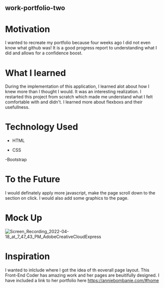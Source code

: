 ## work-portfolio-two

# Motivation
I wanted to recreate my portfolio because four weeks ago I did not even know what github was! It is a good progress report to understanding what I did and allows for a confidence boost.

# What I learned

 During the implementation of this application, I learned alot about how I knew more than I thought I would. It was an interesting realization. I restarted this project from scratch which made me understand what I felt comfortable with and didn't. I learned more about flexboxs and their usefullness.

# Technology Used

- HTML

- CSS

-Bootstrap

# To the Future

I would definately apply more javascript, make the page scroll down to the section on click. I would also add some graphics to the page. 

# Mock Up

![Screen_Recording_2022-04-18_at_7_47_43_PM_AdobeCreativeCloudExpress](https://user-images.githubusercontent.com/98351351/163912319-25c8ff8d-0b46-42d5-9d3e-285b76bc4a4a.gif)

# Inspiration

I wanted to inlclude where I got the idea of th eoverall page layout. This Front-End Coder has amazing work and her pages are beuitifully designed. I have included a link to her portfolio here https://anniebombanie.com/#home
